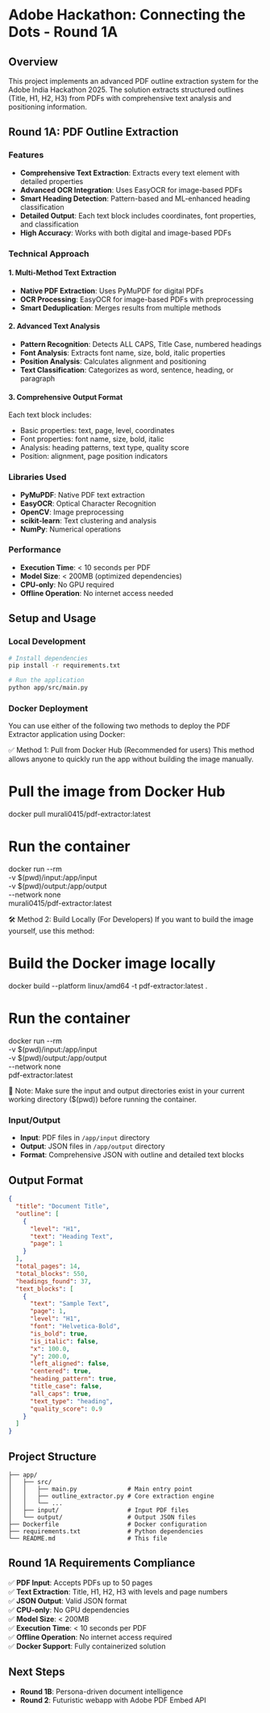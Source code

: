 # Adobe Hackathon: Connecting the Dots - Round 1A

## Overview
This project implements an advanced PDF outline extraction system for the Adobe India Hackathon 2025. The solution extracts structured outlines (Title, H1, H2, H3) from PDFs with comprehensive text analysis and positioning information.

## Round 1A: PDF Outline Extraction

### Features
- **Comprehensive Text Extraction**: Extracts every text element with detailed properties
- **Advanced OCR Integration**: Uses EasyOCR for image-based PDFs
- **Smart Heading Detection**: Pattern-based and ML-enhanced heading classification
- **Detailed Output**: Each text block includes coordinates, font properties, and classification
- **High Accuracy**: Works with both digital and image-based PDFs

### Technical Approach

#### 1. Multi-Method Text Extraction
- **Native PDF Extraction**: Uses PyMuPDF for digital PDFs
- **OCR Processing**: EasyOCR for image-based PDFs with preprocessing
- **Smart Deduplication**: Merges results from multiple methods

#### 2. Advanced Text Analysis
- **Pattern Recognition**: Detects ALL CAPS, Title Case, numbered headings
- **Font Analysis**: Extracts font name, size, bold, italic properties
- **Position Analysis**: Calculates alignment and positioning
- **Text Classification**: Categorizes as word, sentence, heading, or paragraph

#### 3. Comprehensive Output Format
Each text block includes:
- Basic properties: text, page, level, coordinates
- Font properties: font name, size, bold, italic
- Analysis: heading patterns, text type, quality score
- Position: alignment, page position indicators

### Libraries Used
- **PyMuPDF**: Native PDF text extraction
- **EasyOCR**: Optical Character Recognition
- **OpenCV**: Image preprocessing
- **scikit-learn**: Text clustering and analysis
- **NumPy**: Numerical operations

### Performance
- **Execution Time**: < 10 seconds per PDF
- **Model Size**: < 200MB (optimized dependencies)
- **CPU-only**: No GPU required
- **Offline Operation**: No internet access needed

## Setup and Usage

### Local Development
```bash
# Install dependencies
pip install -r requirements.txt

# Run the application
python app/src/main.py
```

### Docker Deployment

You can use either of the following two methods to deploy the PDF Extractor application using Docker:

✅ Method 1: Pull from Docker Hub (Recommended for users)
This method allows anyone to quickly run the app without building the image manually.

# Pull the image from Docker Hub
docker pull murali0415/pdf-extractor:latest

# Run the container
docker run --rm \
  -v $(pwd)/input:/app/input \
  -v $(pwd)/output:/app/output \
  --network none \
  murali0415/pdf-extractor:latest

🛠️ Method 2: Build Locally (For Developers)
If you want to build the image yourself, use this method:


# Build the Docker image locally
docker build --platform linux/amd64 -t pdf-extractor:latest .

# Run the container
docker run --rm \
  -v $(pwd)/input:/app/input \
  -v $(pwd)/output:/app/output \
  --network none \
  pdf-extractor:latest

📁 Note: Make sure the input and output directories exist in your current working directory ($(pwd)) before running the container.

### Input/Output
- **Input**: PDF files in `/app/input` directory
- **Output**: JSON files in `/app/output` directory
- **Format**: Comprehensive JSON with outline and detailed text blocks

## Output Format
```json
{
  "title": "Document Title",
  "outline": [
    {
      "level": "H1",
      "text": "Heading Text",
      "page": 1
    }
  ],
  "total_pages": 14,
  "total_blocks": 550,
  "headings_found": 37,
  "text_blocks": [
    {
      "text": "Sample Text",
      "page": 1,
      "level": "H1",
      "font": "Helvetica-Bold",
      "is_bold": true,
      "is_italic": false,
      "x": 100.0,
      "y": 200.0,
      "left_aligned": false,
      "centered": true,
      "heading_pattern": true,
      "title_case": false,
      "all_caps": true,
      "text_type": "heading",
      "quality_score": 0.9
    }
  ]
}
```

## Project Structure
```
├── app/
│   ├── src/
│   │   ├── main.py              # Main entry point
│   │   ├── outline_extractor.py # Core extraction engine
│   │   └── ...
│   ├── input/                   # Input PDF files
│   └── output/                  # Output JSON files
├── Dockerfile                   # Docker configuration
├── requirements.txt             # Python dependencies
└── README.md                    # This file
```

## Round 1A Requirements Compliance
✅ **PDF Input**: Accepts PDFs up to 50 pages  
✅ **Text Extraction**: Title, H1, H2, H3 with levels and page numbers  
✅ **JSON Output**: Valid JSON format  
✅ **CPU-only**: No GPU dependencies  
✅ **Model Size**: < 200MB  
✅ **Execution Time**: < 10 seconds per PDF  
✅ **Offline Operation**: No internet access required  
✅ **Docker Support**: Fully containerized solution  

## Next Steps
- **Round 1B**: Persona-driven document intelligence
- **Round 2**: Futuristic webapp with Adobe PDF Embed API 